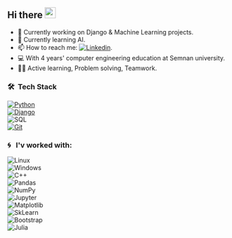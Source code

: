
## Hi there <img src="https://media.giphy.com/media/hvRJCLFzcasrR4ia7z/giphy.gif" width="25px">

- 🔭 Currently working on Django & Machine Learning projects.
- 🌱 Currently learning AI. 
- 📫 How to reach me: [![Linkedin](https://img.shields.io/badge/-Linkedin-25383e?style=flat&logo=Linkedin)](https://www.linkedin.com/in/fatemepasandide/).
- :computer: With 4 years' computer engineering education at Semnan university.
- :raising_hand_woman: Active learning, Problem solving, Teamwork.
<!--
**fatemepasandide/fatemepasandide** is a ✨ _special_ ✨ repository because its `README.md` (this file) appears on your GitHub profile.

Here are some ideas to get you started:

- 🔭 I’m currently working on ...
- 🌱 I’m currently learning ...
- 👯 I’m looking to collaborate on ...
- 🤔 I’m looking for help with ...
- 💬 Ask me about ...
- 📫 How to reach me: ...
- 😄 Pronouns: ...
- ⚡ Fun fact: ...
-->

### 🛠 &nbsp;Tech Stack
[![Python](https://img.shields.io/badge/-Python-25383e?style=flat&logo=python)](https://www.python.org/)\
[![Django](https://img.shields.io/badge/-Django-25383e?style=flat&logo=django&logoColor=092E20)](https://www.djangoproject.com/)\
![SQL](https://img.shields.io/badge/-SQL-25383e?&logo=MySQL)\
[![Git](https://img.shields.io/badge/-Git-25383e?style=flat&logo=git)](https://git-scm.com/)


### :cyclone:	&nbsp; I'v worked with:
![Linux](https://img.shields.io/badge/-Linux-25383e?style=flat&logo=linux)\
![Windows](https://img.shields.io/badge/-Windows-25383e?style=flat&logo=Windows)\
![C++](https://img.shields.io/badge/-C++-25383e?&logo=c%2b%2b&logoColor=00599C)\
![Pandas](https://img.shields.io/badge/-Pandas-25383e?style=flat&logo=Pandas)\
![NumPy](https://img.shields.io/badge/-NumPy-25383e?style=flat&logo=Numpy)\
![Jupyter](https://img.shields.io/badge/-Jupyter-25383e?style=flat&logo=Jupyter)\
![Matplotlib](https://img.shields.io/badge/-Matplotlib-25383e?style=flat&logo=Matplotlib)\
![SkLearn](https://img.shields.io/badge/-SkLearn-25383e?style=flat&logo=SkLearn)\
![Bootstrap](https://img.shields.io/badge/-Bootstrap-25383e?style=flat&logo=Bootstrap)\
![Julia](https://img.shields.io/badge/-Julia-25383e?style=flat&logo=Julia)
